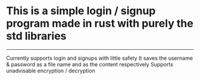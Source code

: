 # This is a simple login / signup program made in rust with purely the std libraries
---

Currently supports login and signups with little safety
It saves the username & password as a file name and as the content respectively
Supports unadvisable encryption / decryption
